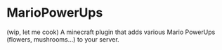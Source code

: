 # MarioPowerUps
(wip, let me cook) A minecraft plugin that adds various Mario PowerUps (flowers, mushrooms...) to your server.
